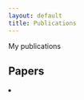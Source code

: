 ```yaml
---
layout: default
title: Publications
---
```


My publications
<p> <b><h2> Papers </h2>
<script src="https://bibbase.org/show?bib=https%3A%2F%2Fra312.github.io%2Fportfolio%2Fakylzhanov_publications.bib&jsonp=1"></script>
<li>
